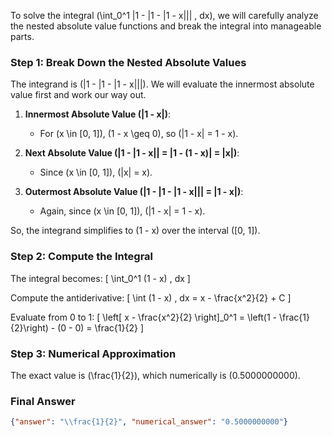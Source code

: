To solve the integral \(\int_0^1 |1 - |1 - |1 - x||| \, dx\), we will carefully analyze the nested absolute value functions and break the integral into manageable parts.

### Step 1: Break Down the Nested Absolute Values
The integrand is \(|1 - |1 - |1 - x|||\). We will evaluate the innermost absolute value first and work our way out.

1. **Innermost Absolute Value \(|1 - x|\)**:
   - For \(x \in [0, 1]\), \(1 - x \geq 0\), so \(|1 - x| = 1 - x\).

2. **Next Absolute Value \(|1 - |1 - x|| = |1 - (1 - x)| = |x|\)**:
   - Since \(x \in [0, 1]\), \(|x| = x\).

3. **Outermost Absolute Value \(|1 - |1 - |1 - x||| = |1 - x|\)**:
   - Again, since \(x \in [0, 1]\), \(|1 - x| = 1 - x\).

So, the integrand simplifies to \(1 - x\) over the interval \([0, 1]\).

### Step 2: Compute the Integral
The integral becomes:
\[
\int_0^1 (1 - x) \, dx
\]

Compute the antiderivative:
\[
\int (1 - x) \, dx = x - \frac{x^2}{2} + C
\]

Evaluate from 0 to 1:
\[
\left[ x - \frac{x^2}{2} \right]_0^1 = \left(1 - \frac{1}{2}\right) - (0 - 0) = \frac{1}{2}
\]

### Step 3: Numerical Approximation
The exact value is \(\frac{1}{2}\), which numerically is \(0.5000000000\).

### Final Answer
```json
{"answer": "\\frac{1}{2}", "numerical_answer": "0.5000000000"}
```